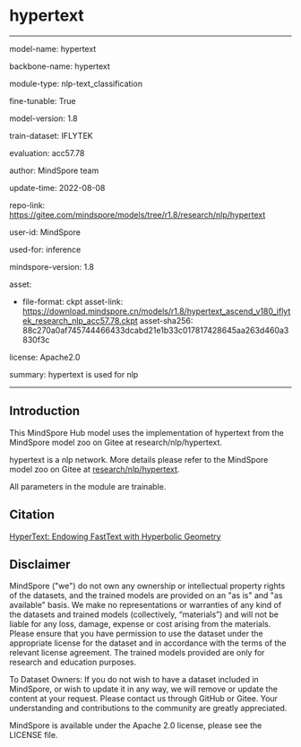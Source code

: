 # hypertext

---

model-name: hypertext

backbone-name: hypertext

module-type: nlp-text_classification

fine-tunable: True

model-version: 1.8

train-dataset: IFLYTEK

evaluation: acc57.78

author: MindSpore team

update-time: 2022-08-08

repo-link: <https://gitee.com/mindspore/models/tree/r1.8/research/nlp/hypertext>

user-id: MindSpore

used-for: inference

mindspore-version: 1.8

asset:

-
    file-format: ckpt
    asset-link: <https://download.mindspore.cn/models/r1.8/hypertext_ascend_v180_iflytek_research_nlp_acc57.78.ckpt>
    asset-sha256: 88c270a0af745744466433dcabd21e1b33c017817428645aa263d460a3830f3c

license: Apache2.0

summary: hypertext is used for nlp

---

## Introduction

This MindSpore Hub model uses the implementation of hypertext from the MindSpore model zoo on Gitee at research/nlp/hypertext.

hypertext is a nlp network. More details please refer to the MindSpore model zoo on Gitee at [research/nlp/hypertext](https://gitee.com/mindspore/models/blob/r1.8/research/nlp/hypertext/README_CN.md).

All parameters in the module are trainable.

## Citation

[HyperText: Endowing FastText with Hyperbolic Geometry](https://arxiv.org/abs/2010.16143)

## Disclaimer

MindSpore ("we") do not own any ownership or intellectual property rights of the datasets, and the trained models are provided on an "as is" and "as available" basis. We make no representations or warranties of any kind of the datasets and trained models (collectively, “materials”) and will not be liable for any loss, damage, expense or cost arising from the materials. Please ensure that you have permission to use the dataset under the appropriate license for the dataset and in accordance with the terms of the relevant license agreement. The trained models provided are only for research and education purposes.

To Dataset Owners: If you do not wish to have a dataset included in MindSpore, or wish to update it in any way, we will remove or update the content at your request. Please contact us through GitHub or Gitee. Your understanding and contributions to the community are greatly appreciated.

MindSpore is available under the Apache 2.0 license, please see the LICENSE file.
